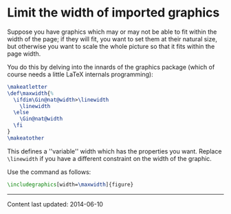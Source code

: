 # Limit the width of imported graphics

Suppose you have graphics which may or may not be able to fit within
the width of the page; if they will fit, you want to set them at their
natural size, but otherwise you want to scale the whole picture so
that it fits within the page width.

You do this by delving into the innards of the graphics package (which
of course needs a little LaTeX internals programming):
<!-- {% raw %} -->
```latex
\makeatletter
\def\maxwidth{%
  \ifdim\Gin@nat@width>\linewidth
    \linewidth
  \else
    \Gin@nat@width
  \fi
}
\makeatother
```
<!-- {% endraw %} -->
This defines a ''variable'' width which has the properties you want.
Replace `\linewidth` if you have a different constraint on the width
of the graphic.

Use the command as follows:
```latex
\includegraphics[width=\maxwidth]{figure}
```


----

Content last updated: 2014-06-10
